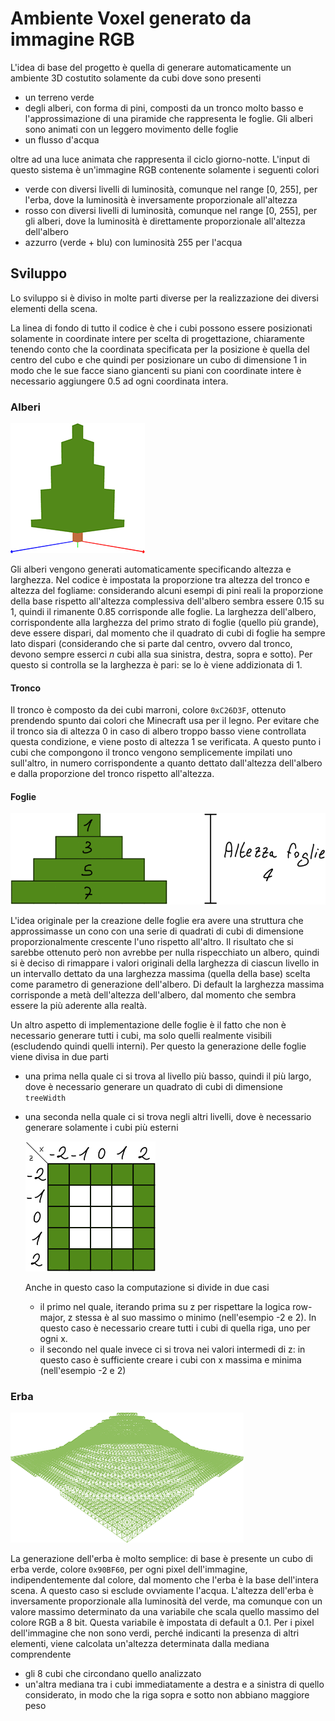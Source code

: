 # Ambiente Voxel generato da immagine RGB
L'idea di base del progetto è quella di generare automaticamente un ambiente 3D costutito solamente da cubi dove sono presenti

- un terreno verde
- degli alberi, con forma di pini, composti da un tronco molto basso e l'approssimazione di una piramide che rappresenta le foglie. Gli alberi sono animati con un leggero movimento delle foglie
- un flusso d'acqua

oltre ad una luce animata che rappresenta il ciclo giorno-notte. L'input di questo sistema è un'immagine RGB contenente solamente i seguenti colori
- verde con diversi livelli di luminosità, comunque nel range [0, 255], per l'erba, dove la luminosità è inversamente proporzionale all'altezza
- rosso con diversi livelli di luminosità, comunque nel range [0, 255], per gli alberi, dove la luminosità è direttamente proporzionale all'altezza dell'albero
- azzurro (verde + blu) con luminosità 255 per l'acqua

## Sviluppo
Lo sviluppo si è diviso in molte parti diverse per la realizzazione dei diversi elementi della scena.

La linea di fondo di tutto il codice è che i cubi possono essere posizionati solamente in coordinate intere per scelta di progettazione, chiaramente tenendo conto che la coordinata specificata per la posizione è quella del centro del cubo e che quindi per posizionare un cubo di dimensione 1 in modo che le sue facce siano giancenti su piani con coordinate intere è necessario aggiungere 0.5 ad ogni coordinata intera.

### Alberi
![Albero](md_imgs/tree.png)

Gli alberi vengono generati automaticamente specificando altezza e larghezza.
Nel codice è impostata la proporzione tra altezza del tronco e altezza del fogliame: considerando alcuni esempi di pini reali la proporzione della base rispetto all'altezza complessiva dell'albero sembra essere 0.15 su 1, quindi il rimanente 0.85 corrisponde alle foglie.
La larghezza dell'albero, corrispondente alla larghezza del primo strato di foglie (quello più grande), deve essere dispari, dal momento che il quadrato di cubi di foglie ha sempre lato dispari (considerando che si parte dal centro, ovvero dal tronco, devono sempre esserci *n* cubi alla sua sinistra, destra, sopra e sotto). Per questo si controlla se la larghezza è pari: se lo è viene addizionata di 1.

#### Tronco
Il tronco è composto da dei cubi marroni, colore `0xC26D3F`, ottenuto prendendo spunto dai colori che Minecraft usa per il legno.
Per evitare che il tronco sia di altezza 0 in caso di albero troppo basso viene controllata questa condizione, e viene posto di altezza 1 se verificata. A questo punto i cubi che compongono il tronco vengono semplicemente impilati uno sull'altro, in numero corrispondente a quanto dettato dall'altezza dell'albero e dalla proporzione del tronco rispetto all'altezza.

#### Foglie
![Schema Foglie](md_imgs/leafs.png)

L'idea originale per la creazione delle foglie era avere una struttura che approssimasse un cono con una serie di quadrati di cubi di dimensione proporzionalmente crescente l'uno rispetto all'altro. Il risultato che si sarebbe ottenuto però non avrebbe per nulla rispecchiato un albero, quindi si è deciso di rimappare i valori originali della larghezza di ciascun livello in un intervallo dettato da una larghezza massima (quella della base) scelta come parametro di generazione dell'albero. Di default la larghezza massima corrisponde a metà dell'altezza dell'albero, dal momento che sembra essere la più aderente alla realtà.

Un altro aspetto di implementazione delle foglie è il fatto che non è necessario generare tutti i cubi, ma solo quelli realmente visibili (escludendo quindi quelli interni). Per questo la generazione delle foglie viene divisa in due parti
- una prima nella quale ci si trova al livello più basso, quindi il più largo, dove è necessario generare un quadrato di cubi di dimensione `treeWidth`
- una seconda nella quale ci si trova negli altri livelli, dove è necessario generare solamente i cubi più esterni

  ![Schema Foglie](md_imgs/extLeafs.png)

  Anche in questo caso la computazione si divide in due casi
  - il primo nel quale, iterando prima su z per rispettare la logica row-major, z stessa è al suo massimo o minimo (nell'esempio -2 e 2). In questo caso è necessario creare tutti i cubi di quella riga, uno per ogni x.
  - il secondo nel quale invece ci si trova nei valori intermedi di z: in questo caso è sufficiente creare i cubi con x massima e minima (nell'esempio -2 e 2)

### Erba
![Erba](md_imgs/grass.png)

La generazione dell'erba è molto semplice: di base è presente un cubo di erba verde, colore `0x90BF60`, per ogni pixel dell'immagine, indipendentemente dal colore, dal momento che l'erba è la base dell'intera scena. A questo caso si esclude ovviamente l'acqua. L'altezza dell'erba è inversamente proporzionale alla luminosità del verde, ma comunque con un valore massimo determinato da una variabile che scala quello massimo del colore RGB a 8 bit. Questa variabile è impostata di default a 0.1.
Per i pixel dell'immagine che non sono verdi, perché indicanti la presenza di altri elementi, viene calcolata un'altezza determinata dalla mediana comprendente
- gli 8 cubi che circondano quello analizzato
- un'altra mediana tra i cubi immediatamente a destra e a sinistra di quello considerato, in modo che la riga sopra e sotto non abbiano maggiore peso

